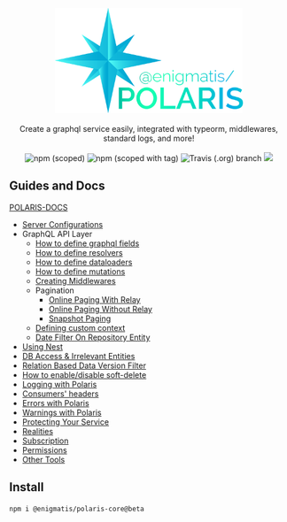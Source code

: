 <p align="center">
    <img height="190" src="https://github.com/Enigmatis/polaris-nest-logger/raw/master/polarisen.png" alt="polaris logo" /><br><br>
    Create a graphql service easily, integrated with typeorm, middlewares, standard logs, and more!<br><br>
    <img alt="npm (scoped)" src="https://img.shields.io/npm/v/@enigmatis/polaris-core">
    <img alt="npm (scoped with tag)" src="https://img.shields.io/npm/v/@enigmatis/polaris-core/beta">
    <img alt="Travis (.org) branch" src="https://travis-ci.com/Enigmatis/polaris-united.svg?branch=master">
    <a href="https://www.codacy.com/gh/Enigmatis/polaris-core?utm_source=github.com&amp;utm_medium=referral&amp;utm_content=Enigmatis/polaris-core&amp;utm_campaign=Badge_Grade"><img src="https://api.codacy.com/project/badge/Grade/6a403edb43684b2382728837f58bbfbb"/></a>
</p>

## Guides and Docs

[POLARIS-DOCS](http://polaris-docs.owls.shlomke.xyz/)
- [Server Configurations](https://github.com/Enigmatis/polaris-united/tree/development/packages/polaris-core/guides/configurations)
- GraphQL API Layer 
    - [How to define graphql fields](https://github.com/Enigmatis/polaris-united/tree/development/packages/polaris-core/guides/graphql/typeDefs)
    - [How to define resolvers](https://github.com/Enigmatis/polaris-united/tree/development/packages/polaris-core/guides/graphql/resolvers)
    - [How to define dataloaders](https://github.com/Enigmatis/polaris-united/tree/development/packages/polaris-core/guides/graphql/dataloader)
    - [How to define mutations](https://github.com/Enigmatis/polaris-united/tree/development/packages/polaris-core/guides/graphql/mutations)
    - [Creating Middlewares](https://github.com/Enigmatis/polaris-united/tree/development/packages/polaris-core/guides/graphql/middlewares)
    - Pagination
        - [Online Paging With Relay](https://github.com/Enigmatis/polaris-united/tree/development/packages/polaris-core/guides/graphql/online-paging)
        - [Online Paging Without Relay](https://github.com/Enigmatis/polaris-united/tree/development/packages/polaris-core/guides/online-paging-without-relay)
        - [Snapshot Paging](https://github.com/Enigmatis/polaris-united/tree/development/packages/polaris-core/guides/snapshot)
    - [Defining custom context](https://github.com/Enigmatis/polaris-united/tree/development/packages/polaris-core/guides/context)
    - [Date Filter On Repository Entity](https://github.com/Enigmatis/polaris-united/tree/development/packages/polaris-core/guides/graphql/date-filter)
- [Using Nest](https://github.com/Enigmatis/polaris-united/tree/development/packages/polaris-nest/guides)
- [DB Access & Irrelevant Entities](https://github.com/Enigmatis/polaris-united/tree/development/packages/polaris-core/guides/dal)
- [Relation Based Data Version Filter](https://github.com/Enigmatis/polaris-united/tree/development/packages/polaris-core/guides/relation-based-data-version)
- [How to enable/disable soft-delete](https://github.com/Enigmatis/polaris-united/tree/development/packages/polaris-core/guides/soft-delete)
- [Logging with Polaris](https://github.com/Enigmatis/polaris-united/tree/development/packages/polaris-core/guides/logging)
- [Consumers' headers](https://github.com/Enigmatis/polaris-united/tree/development/packages/polaris-core/guides/consumer-headers)
- [Errors with Polaris](https://github.com/Enigmatis/polaris-united/tree/development/packages/polaris-core/guides/errors)
- [Warnings with Polaris](https://github.com/Enigmatis/polaris-united/tree/development/packages/polaris-core/guides/warnings)
- [Protecting Your Service](https://github.com/Enigmatis/polaris-united/tree/development/packages/polaris-core/guides/protection)
- [Realities](https://github.com/Enigmatis/polaris-united/tree/development/packages/polaris-core/guides/realities)
- [Subscription](https://github.com/Enigmatis/polaris-united/tree/development/packages/polaris-core/guides/subscription)
- [Permissions](https://github.com/Enigmatis/polaris-united/tree/development/packages/polaris-permissions/guides)
- [Other Tools](https://github.com/Enigmatis/polaris-united/tree/development/packages/polaris-core/guides/tools)

## Install

```
npm i @enigmatis/polaris-core@beta
```
